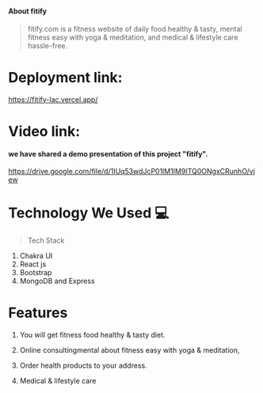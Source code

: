# 
#### About fitify
>  fitify.com is a fitness website of daily food healthy & tasty, mental fitness easy with yoga & meditation, and medical & lifestyle care hassle-free.


# Deployment link:
https://fitify-lac.vercel.app/
 

# Video link:
 #### we have shared a demo presentation of this project "fitify".
https://drive.google.com/file/d/1IUq53wdJcP01lM1IM9ITQ0ONgxCRunhO/view

# Technology We Used :computer:
> Tech Stack
1. Chakra UI 
2. React js
3. Bootstrap
4. MongoDB and Express

# Features
1. You will get fitness food healthy & tasty diet.

2. Online consultingmental about fitness easy with yoga & meditation,

3. Order health products to your address.

4. Medical & lifestyle care 





